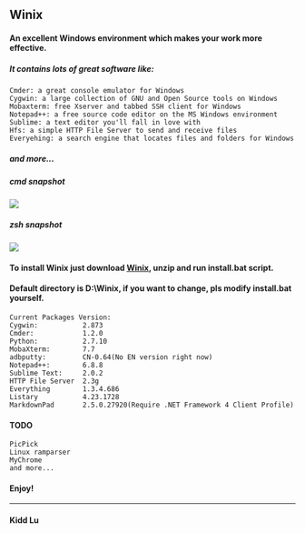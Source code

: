 Winix
----------

#### An excellent Windows environment which makes your work more effective.
##### It contains lots of great software like: 
	Cmder: a great console emulator for Windows
	Cygwin: a large collection of GNU and Open Source tools on Windows
	Mobaxterm: free Xserver and tabbed SSH client for Windows
	Notepad++: a free source code editor on the MS Windows environment
	Sublime: a text editor you'll fall in love with
	Hfs: a simple HTTP File Server to send and receive files
	Everyehing: a search engine that locates files and folders for Windows
##### and more...

##### cmd snapshot
![](https://raw.githubusercontent.com/kiddlu/Winix/master/snapshot/img1.png)

##### zsh snapshot
![](https://raw.githubusercontent.com/kiddlu/Winix/master/snapshot/img2.png)

#### To install Winix just download [Winix](http://pan.baidu.com/s/1dDI3SXF), unzip and run install.bat script.

#### Default directory is D:\Winix, if you want to change, pls modify install.bat yourself.

	Current Packages Version:
	Cygwin:           2.873
	Cmder:            1.2.0
	Python:           2.7.10
	MobaXterm:        7.7
	adbputty:         CN-0.64(No EN version right now)
	Notepad++:        6.8.8
	Sublime Text:     2.0.2
	HTTP File Server  2.3g
	Everything        1.3.4.686
	Listary           4.23.1728
	MarkdownPad       2.5.0.27920(Require .NET Framework 4 Client Profile)	

#### TODO
	PicPick
	Linux ramparser
	MyChrome
	and more...

#### Enjoy!

----------

#### Kidd Lu
